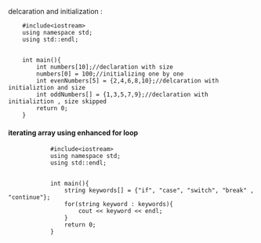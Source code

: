 delcaration and initialization : 

        #include<iostream>
        using namespace std;
        using std::endl;


        int main(){
            int numbers[10];//declaration with size
            numbers[0] = 100;//initializing one by one
            int evenNumbers[5] = {2,4,6,8,10};//delcaration with initializtion and size
            int oddNumbers[] = {1,3,5,7,9};//declaration with initializtion , size skipped
            return 0;
        }


#### iterating array using enhanced for loop

                #include<iostream>
                using namespace std;
                using std::endl;


                int main(){
                    string keywords[] = {"if", "case", "switch", "break" , "continue"};
                    for(string keyword : keywords){
                        cout << keyword << endl;
                    }
                    return 0;
                }
